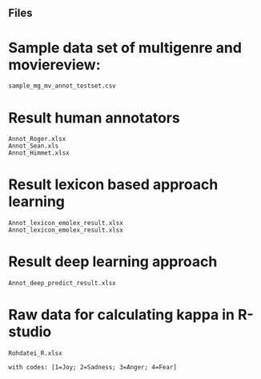 ## Files
# Sample data set of multigenre and moviereview:
    sample_mg_mv_annot_testset.csv
# Result human annotators
    Annot_Roger.xlsx
    Annot_Sean.xls
    Annot_Himmet.xlsx

# Result lexicon based approach learning
    Annot_lexicon_emolex_result.xlsx
    Annot_lexicon_emolex_result.xlsx

# Result deep learning approach
    Annot_deep_predict_result.xlsx

# Raw data for calculating kappa in R-studio
    Rohdatei_R.xlsx

    with codes: [1=Joy; 2=Sadness; 3=Anger; 4=Fear]

